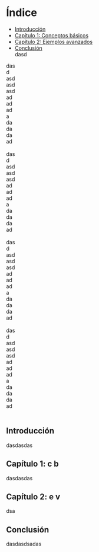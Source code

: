 # Índice

- [Introducción](#introducción)
- [Capítulo 1: Conceptos básicos](#capítulo-1-c-b)
- [Capítulo 2: Ejemplos avanzados](#capítulo-2-e-v)
- [Conclusión](#conclusión)<br>
dasd<br>



das<br>
d<br>
asd<br>
asd<br>
asd<br>
ad<br>
ad<br>
ad<br>
a<br>
da<br>
da<br>
da<br>
ad<br>
<br>
das<br>
d<br>
asd<br>
asd<br>
asd<br>
ad<br>
ad<br>
ad<br>
a<br>
da<br>
da<br>
da<br>
ad<br>
<br>
das<br>
d<br>
asd<br>
asd<br>
asd<br>
ad<br>
ad<br>
ad<br>
a<br>
da<br>
da<br>
da<br>
ad<br>
<br>
das<br>
d<br>
asd<br>
asd<br>
asd<br>
ad<br>
ad<br>
ad<br>
a<br>
da<br>
da<br>
da<br>
ad<br>
<br>



## Introducción
dasdasdas
## Capítulo 1: c b
dasdasdas
## Capítulo 2: e v
dsa
## Conclusión
dasdasdsadas

